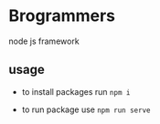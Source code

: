 # Brogrammers
node js framework 

## usage

- to install packages run
` npm i `

- to run package use
` npm run serve `
